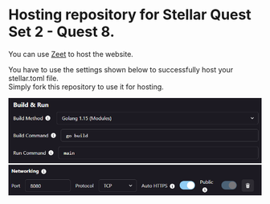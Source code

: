 # Hosting repository for Stellar Quest Set 2 - Quest 8.

You can use [Zeet](https://zeet.co/) to host the website.

You have to use the settings shown below to successfully host your stellar.toml file.\
Simply fork this repository to use it for hosting.

<img src="https://raw.githubusercontent.com/altugbakan/stellar-quest-go-hosting/main/Resources/general.png" alt="General Settings" width="816"/>
<img src="https://raw.githubusercontent.com/altugbakan/stellar-quest-go-hosting/main/Resources/networking.png" alt="Networking Settings" width="816"/>
